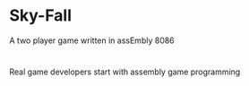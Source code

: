 # Sky-Fall
A two player game written in assEmbly 8086 
#
Real game developers start with assembly game programming

